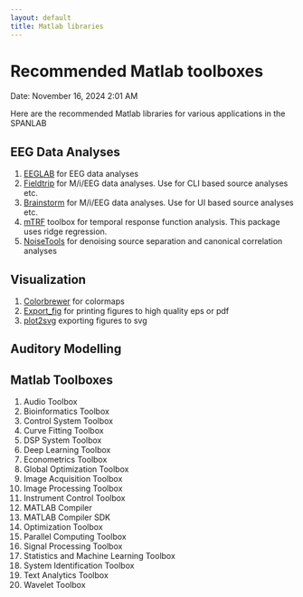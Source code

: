 ```yaml
---
layout: default
title: Matlab libraries
---
```


# Recommended Matlab toolboxes

Date: November 16, 2024 2:01 AM

Here are the recommended Matlab libraries for various applications in the SPANLAB

## EEG Data Analyses

1. [EEGLAB](https://sccn.ucsd.edu/eeglab/) for EEG data analyses
2. [Fieldtrip](https://www.fieldtriptoolbox.org/) for M/i/EEG data analyses. Use for CLI based source analyses etc.
3. [Brainstorm](https://neuroimage.usc.edu/brainstorm/Introduction) for M/i/EEG data analyses. Use for UI based source analyses etc.
4. [mTRF](https://www.notion.so/Recommended-Matlab-toolboxes-0b66afcd1c6147ba884c7bd3f913201c?pvs=21) toolbox for temporal response function analysis. This package uses ridge regression. 
5. [NoiseTools](http://audition.ens.fr/adc/NoiseTools/) for denoising source separation and canonical correlation analyses

## Visualization

1. [Colorbrewer](https://www.mathworks.com/matlabcentral/fileexchange/45208-colorbrewer-attractive-and-distinctive-colormaps) for colormaps
2. [Export_fig](https://www.mathworks.com/matlabcentral/fileexchange/23629-export_fig) for printing figures to high quality eps or pdf
3. [plot2svg](https://github.com/jschwizer99/plot2svg)  exporting figures to svg

## Auditory Modelling

## Matlab Toolboxes

1. Audio Toolbox 
2. Bioinformatics Toolbox 
3. Control System Toolbox 
4. Curve Fitting Toolbox
5. DSP System Toolbox
6. Deep Learning Toolbox
7. Econometrics Toolbox
8. Global Optimization Toolbox
9. Image Acquisition Toolbox
10. Image Processing Toolbox
11. Instrument Control Toolbox
12. MATLAB Compiler
13. MATLAB Compiler SDK
14. Optimization Toolbox
15. Parallel Computing Toolbox
16. Signal Processing Toolbox
17. Statistics and Machine Learning Toolbox
18. System Identification Toolbox
19. Text Analytics Toolbox
20. Wavelet Toolbox
